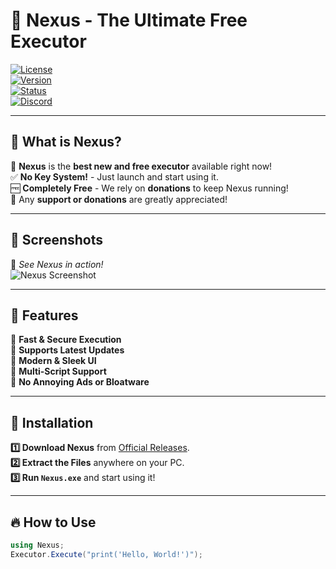 # 🚀 Nexus - The Ultimate Free Executor  

[![License](https://img.shields.io/badge/License-MIT-blue.svg)](https://opensource.org/licenses/MIT)  
[![Version](https://img.shields.io/badge/Version-5.2-blue)]()  
[![Status](https://img.shields.io/badge/Status-Active-green)]()  
[![Discord](https://img.shields.io/discord/123456789?color=5865F2&label=Join%20Discord&logo=discord&logoColor=white)](https://discord.gg/YOURSERVER)  

---

## 🎯 What is **Nexus**?
💎 **Nexus** is the **best new and free executor** available right now!  
✅ **No Key System!** - Just launch and start using it.  
🆓 **Completely Free** - We rely on **donations** to keep Nexus running!  
💖 Any **support or donations** are greatly appreciated!  

---

## 📸 Screenshots  
🌟 *See Nexus in action!*  
![Nexus Screenshot](https://your-image-link.com/nexus.png)  

---

## 🚀 Features
🔹 **Fast & Secure Execution**  
🔹 **Supports Latest Updates**  
🔹 **Modern & Sleek UI**  
🔹 **Multi-Script Support**  
🔹 **No Annoying Ads or Bloatware**  

---

## 💾 Installation  
**1️⃣ Download Nexus** from [Official Releases](https://github.com/yourrepo/Nexus/releases).  
**2️⃣ Extract the Files** anywhere on your PC.  
**3️⃣ Run `Nexus.exe`** and start using it!  

---

## 🔥 How to Use
```csharp
using Nexus;
Executor.Execute("print('Hello, World!')");
